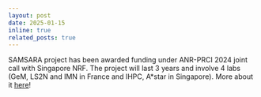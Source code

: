 ```yaml
---
layout: post
date: 2025-01-15
inline: true
related_posts: true
---
```


SAMSARA project has been awarded funding under ANR-PRCI 2024 joint call with Singapore NRF. The project will last 3 years and involve 4 labs (GeM, LS2N and IMN in France and IHPC, A*star in Singapore). More about it [here](projects/samsara)!